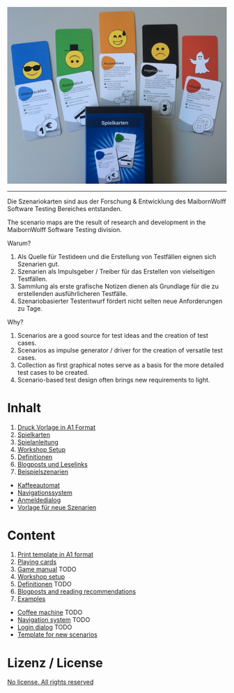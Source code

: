 ![alt text](./Szenariokarten.jpg "Szenariokarten")
________

Die Szenariokarten sind aus der Forschung & Entwicklung des MaibornWolff Software Testing Bereiches entstanden.

The scenario maps are the result of research and development in the MaibornWolff Software Testing division.



Warum?
1. Als Quelle für Testideen und die Erstellung von Testfällen eignen sich Szenarien gut.
2. Szenarien als Impulsgeber / Treiber für das Erstellen von vielseitigen Testfällen.
3. Sammlung als erste grafische Notizen dienen als Grundlage für die zu erstellenden ausführlicheren Testfälle.
4. Szenariobasierter Testentwurf fördert nicht selten neue Anforderungen zu Tage.

Why?
1. Scenarios are a good source for test ideas and the creation of test cases.
2. Scenarios as impulse generator / driver for the creation of versatile test cases.
3. Collection as first graphical notes serve as a basis for the more detailed test cases to be created.
4. Scenario-based test design often brings new requirements to light.


# Inhalt #
1. [Druck Vorlage in A1 Format](Print_A1/Deutsch/Szenariokarten_A1_Plakate.pdf)
2. [Spielkarten](./Spielkarten/Deutsch/)
3. [Spielanleitung](Spielanleitung.md)
4. [Workshop Setup](Workshop.md)
5. [Definitionen](./Definitionen.md)
6. [Blogposts und Leselinks](./Leselinks.md)
7. [Beispielszenarien](./Beispielszenarien)
  * [Kaffeeautomat](./Beispielszenarien/Kaffeeautomat.md)
  * [Navigationssystem](./Beispielszenarien/Navigationssystem.md)
  * [Anmeldedialog](./Beispielszenarien/Anmeldedialog.md)
  * [Vorlage für neue Szenarien](Template_Scenario.md)

# Content
1. [Print template in A1 format](./Print_A1/English/Scenario-Cards_A1.pdf)
2. [Playing cards](./Spielkarten/English)
3. [Game manual](Spielanleitung.md) TODO
4. [Workshop setup](Workshop.md)
5. [Definitionen](./Definitionen.md) TODO
6. [Blogposts and reading recommendations](./Leselinks.md)
7. [Examples](./Beispielszenarien)
  * [Coffee machine](./Beispielszenarien/Kaffeeautomat.md) TODO
  * [Navigation system](./Beispielszenarien/Navigationssystem.md) TODO
  * [Login dialog](./Beispielszenarien/Anmeldedialog.md) TODO
  * [Template for new scenarios](Template_Scenario.md)  

# Lizenz / License # 
[No license. All rights reserved](./LICENSE)